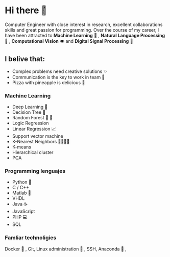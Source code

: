 # Hi there :vulcan_salute:

Computer Engineer with close interest in research, excellent collaborations skills and great passion for programming. Over the course of my career, I have been attracted to **Machine Learning** :robot: , **Natural Language Processing** 📃 , **Computational Vision** 	:eye: and **Digital Signal Processing** :satellite:

## I belive that:

* Complex problems need creative solutions ✨
* Communication is the key to work in team 💬
* Pizza with pineapple is delicious :pizza:

### Machine Learning
* Deep Learning :brain:
* Decision Tree :deciduous_tree:
* Random Forest :evergreen_tree: :evergreen_tree:
* Logic Regression
* Linear Regression :chart_with_upwards_trend:
* Support vector machine
* K-Nearest Neighbors :family_man_man_girl_girl:
* K-means
* Hierarchical cluster
* PCA

### Programming lenguajes

* Python :snake:
* C / C++ 
* Matlab :1234:
* VHDL
* Java :coffee:
* JavaScript 
* PHP :computer:
* SQL

### Famliar technoligies
Docker :whale2: , 
Git,
Linux administration :penguin: ,
SSH, 
Anaconda :snake: ,


<!--
**PlugInRichi/pluginrichi** is a ✨ _special_ ✨ repository because its `README.md` (this file) appears on your GitHub profile.

Here are some ideas to get you started:

- 🔭 I’m currently working on ...
- 🌱 I’m currently learning ...
- 👯 I’m looking to collaborate on ...
- 🤔 I’m looking for help with ...
- 💬 Ask me about ...
- 📫 How to reach me: ...
- 😄 Pronouns: ...
- ⚡ Fun fact: ...
-->
